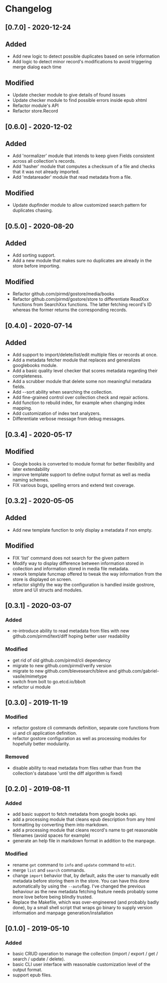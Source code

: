 # Changelog

## [0.7.0] - 2020-12-24
## Added
- Add new logic to detect possible duplicates based on serie information
- Add logic to detect minor record's modifications to avoid triggering merge
  dialog each time
## Modified
- Update checker module to give details of found issues
- Update checker module to find possible errors inside epub xhtml
- Refactor module's API
- Refactor store.Record

## [0.6.0] - 2020-12-02
## Added
- Add 'normalizer' module that intends to keep given Fields consistent across all collection's records.
- Add 'hasher' module that computes a checksum of a file and checks that it was not already imported.
- Add 'mdatareader' module that read metadata from a file.
## Modified
- Update dupfinder module to allow customized search pattern for duplicates chasing.

## [0.5.0] - 2020-08-20
## Added
- Add sorting support.
- Add a new module that makes sure no duplicates are already in the store
  before importing.
## Modified
- Refactor github.com/pirmd/gostore/media/books
- Refactor github.com/pirmd/gostore/store to differentiate ReadXxx functions
  from SearchXxx functions. The latter fetching record's ID whereas the former
  returns the corresponding records.

## [0.4.0] - 2020-07-14
## Added
- Add support to import/delete/list/edit multiple files or records at once.
- Add a metadata fetcher module that replaces and generalizes googlebooks
  module.
- Add a basic quality level checker that scores metadata regarding their
  completeness.
- Add a scrubber module that delete some non meaningful metadata fields.
- Add --sort ability when searching the collection.
- Add fine-grained control over collection check and repair actions.
- Add function to rebuild index, for example when changing index mapping.
- Add customization of index text analyzers.
- Differentiate verbose message from debug messages.

## [0.3.4] - 2020-05-17
## Modified
- Google books is converted to module format for better flexibility and later
  extendability
- improve template support to define output format as well as media naming
  schemes. 
- FIX various bugs, spelling errors and extend test coverage.

## [0.3.2] - 2020-05-05
## Added
- Add new template function to only display a metadata if non empty.
## Modified
- FIX 'list' command does not search for the given pattern
- Modify way to display difference between information stored in
  collection and information stored in media file metadata.
- rework template funcmap offered to tweak the way information from the store
  is displayed on screen.
- refactor slightly the way the configuration is handled inside gostrore, store
  and UI structs and modules.

## [0.3.1] - 2020-03-07
### Added
- re-introduce ability to read metadata from files with new
  github.com/pirmd/text/diff hoping better user readability
### Modified
- get rid of old github.com/pirmd/cli dependency
- migrate to new github.com/pirmd/verify version
- migrate to new github.com/blevesearch/bleve and github.com/gabriel-vasile/mimetype
- switch from bolt to go.etcd.io/bbolt
- refactor ui module

## [0.3.0] - 2019-11-19
### Modified
- refactor gostore cli commands definition, separate core functions from ui and
  cli application definition.
- refactor gostore configuration as well as processing modules for hopefully
  better modularity.
### Removed
- disable ability to read metadata from files rather than from the collection's
  database 'until the diff algorithm is fixed)

## [0.2.0] - 2019-08-11
### Added
- add basic support to fetch metadata from google books api.
- add a processing module that cleans epub description from any html formatting
  by converting them into markdown.
- add a processing module that cleans record's name to get reasonable filenames
  (avoid spaces for example)
- generate an help file in markdown format in addition to the manpage.
### Modified
- rename `get` command to `info` and `update` command to `edit`.
- merge `list` and `search` commands.
- change `import` behavior that, by default, asks the user to manually edit
  metadata before storing them in the store. You can have this done
  automatically by using the `--auto`flag.
  I've changed the previous behaviour as the new metadata fetching feature needs
  probably some more love before being blindly trusted.
- Replace the Makefile, which was over-engineered (and probably badly done),
  by a small shell script that wraps go binary to supply version information
  and manpage generation/installation

## [0.1.0] - 2019-05-10
### Added
- basic CRUD operation to manage the collection (import / export / get / search
  / update / delete).
- basic CLI user interface with reasonable customization level of the output
  format.
- support epub files.


[modeline]: # ( vim: set fenc=utf-8 spell spl=en: )
